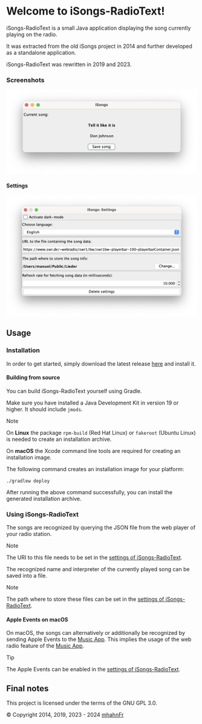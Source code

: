 # Welcome to iSongs-RadioText!
iSongs-RadioText is a small Java application displaying the song currently playing on the radio.

It was extracted from the old iSongs project in 2014 and further developed as a standalone application.

iSongs-RadioText was rewritten in 2019 and 2023.

### Screenshots
<picture>
    <source srcset="screenshots/main_gui-light.png" media="(prefers-color-scheme: light), (prefers-color-scheme: no-preference)" />
    <source srcset="screenshots/main_gui-dark.png" media="(prefers-color-scheme: dark)" />
    <img src="screenshots/main_gui-light.png" alt="iSongs" />
</picture>

#### Settings
<picture>
    <source srcset="screenshots/settings-light.png" media="(prefers-color-scheme: light), (prefers-color-scheme: no-preference)" />
    <source srcset="screenshots/settings-dark.png" media="(prefers-color-scheme: dark)" />
    <img src="screenshots/settings-light.png" alt="iSongs settings" />
</picture>

## Usage
### Installation
In order to get started, simply download the latest release [here][2] and install it.

#### Building from source
You can build iSongs-RadioText yourself using Gradle.

Make sure you have installed a Java Development Kit in version 19 or higher. It should include `jmods`.

> [!NOTE]
> On **Linux** the package `rpm-build` (Red Hat Linux) or `fakeroot` (Ubuntu Linux) is
> needed to create an installation archive.
> 
> On **macOS** the Xcode command line tools are required for creating an installation image.

The following command creates an installation image for your platform:
```shell
./gradlew deploy
```
After running the above command successfully, you can install the generated installation archive.

### Using iSongs-RadioText
The songs are recognized by querying the JSON file from the web player of your radio station.

> [!NOTE]
> The URI to this file needs to be set in the [settings of iSongs-RadioText][4].

The recognized name and interpreter of the currently played song can be saved into a file.

> [!NOTE]
> The path where to store these files can be set in the [settings of iSongs-RadioText][4].

#### Apple Events on macOS
On macOS, the songs can alternatively or additionally be recognized by sending Apple Events to the
[Music App][3]. This implies the usage of the web radio feature of the [Music App][3].

> [!TIP]
> The Apple Events can be enabled in the [settings of iSongs-RadioText][4].

## Final notes
This project is licensed under the terms of the GNU GPL 3.0.

© Copyright 2014, 2019, 2023 - 2024 [mhahnFr][1]

[1]: https://github.com/mhahnFr
[2]: https://github.com/mhahnFr/iSongs-RadioText/releases/latest
[3]: https://www.apple.com/de/apple-music/
[4]: #settings